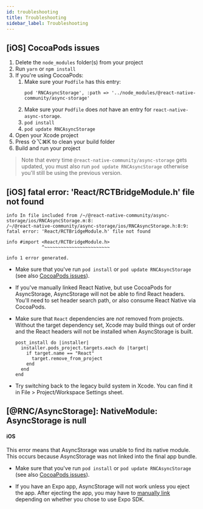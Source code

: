 ```yaml
---
id: troubleshooting
title: Troubleshooting
sidebar_label: Troubleshooting
---
```


## [iOS] CocoaPods issues

1. Delete the `node_modules` folder(s) from your project
2. Run `yarn` or `npm install`
3. If you're using CocoaPods:
    1. Make sure your `Podfile` has this entry:
        ```Podfile
        pod 'RNCAsyncStorage', :path => '../node_modules/@react-native-community/async-storage'
        ```
    2. Make sure your `Podfile` does _not_ have an entry for `react-native-async-storage`.
    3. `pod install`
    4. `pod update RNCAsyncStorage`
4. Open your Xcode project
5. Press ⇧⌥⌘K to clean your build folder
6. Build and run your project

> Note that every time `@react-native-community/async-storage` gets updated, you
> must also run `pod update RNCAsyncStorage` otherwise you'll still be using the
> previous version.

## [iOS] fatal error: 'React/RCTBridgeModule.h' file not found

```
info In file included from /~/@react-native-community/async-storage/ios/RNCAsyncStorage.m:8:
/~/@react-native-community/async-storage/ios/RNCAsyncStorage.h:8:9: fatal error: 'React/RCTBridgeModule.h' file not found

info #import <React/RCTBridgeModule.h>
             ^~~~~~~~~~~~~~~~~~~~~~~~~

info 1 error generated.
```

- Make sure that you've run `pod install` or `pod update RNCAsyncStorage` (see
  also [CocoaPods issues](#ios-cocoapods-issues)).

- If you've manually linked React Native, but use CocoaPods for AsyncStorage,
  AsyncStorage will not be able to find React headers. You'll need to set header
  search path, or also consume React Native via CocoaPods.

- Make sure that `React` dependencies are _not_ removed from projects. Without
  the target dependency set, Xcode may build things out of order and the React
  headers will not be installed when AsyncStorage is built.

  ```Podfile
  post_install do |installer|
    installer.pods_project.targets.each do |target|
      if target.name == "React"
        target.remove_from_project
      end
    end
  end
  ```

- Try switching back to the legacy build system in Xcode. You can find it in
  File > Project/Workspace Settings sheet.

## [@RNC/AsyncStorage]: NativeModule: AsyncStorage is null

#### iOS

This error means that AsyncStorage was unable to find its native module. This
occurs because AsyncStorage was not linked into the final app bundle.

- Make sure that you've run `pod install` or `pod update RNCAsyncStorage` (see
  also [CocoaPods issues](#ios-cocoapods-issues)).

- If you have an Expo app, AsyncStorage will not work unless you eject the app.
  After ejecting the app, you may have to
  [manually link](Linking.md#project-linking) depending on whether you chose to
  use Expo SDK.
